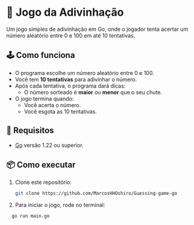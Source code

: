 # 🎯 Jogo da Adivinhação

Um jogo simples de adivinhação em Go, onde o jogador tenta acertar um número aleatório entre 0 e 100 em até 10 tentativas.

## 🕹️ Como funciona

- O programa escolhe um número aleatório entre 0 e 100.
- Você tem **10 tentativas** para adivinhar o número.
- Após cada tentativa, o programa dará dicas:
  - O número sorteado é **maior** ou **menor** que o seu chute.
- O jogo termina quando:
  - Você acerta o número.
  - Você esgota as 10 tentativas.

## 🚀 Requisitos

- [Go](https://golang.org/dl/) versão 1.22 ou superior.

## 📦 Como executar

1. Clone este repositório:
   ```bash
   git clone https://github.com/MarcosHHOshiro/Guessing-game-go

2. Para iniciar o jogo, rode no terminal:
 ```bash
   go run main.go
